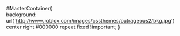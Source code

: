 #MasterContainer{  
	background: url('http://www.roblox.com/images/cssthemes/outrageous2/bkg.jpg') center right #000000 repeat fixed !important;
}
